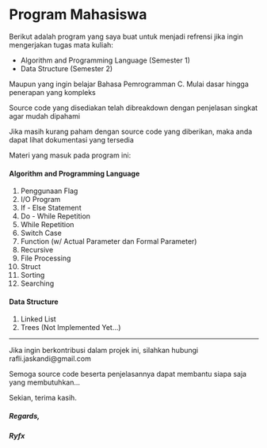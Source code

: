<h1>Program Mahasiswa</h1>

<p>Berikut adalah program yang saya buat untuk menjadi refrensi jika ingin mengerjakan tugas mata kuliah:</p>

<ul>
    <li>Algorithm and Programming Language (Semester 1)</li>
    <li>Data Structure (Semester 2)</li>
</ul>

<p>Maupun yang ingin belajar Bahasa Pemrogramman C. Mulai dasar hingga penerapan yang kompleks</p>

<p>Source code yang disediakan telah dibreakdown dengan penjelasan singkat agar mudah dipahami</p>

<p>Jika masih kurang paham dengan source code yang diberikan, maka anda dapat lihat dokumentasi yang tersedia</p>

<p>Materi yang masuk pada program ini:</p>

<h4>Algorithm and Programming Language</h4>

<ol>
    <li>Penggunaan Flag</li>
    <li>I/O Program</li>
    <li>If - Else Statement</li>
    <li>Do - While Repetition</li>
    <li>While Repetition</li>
    <li>Switch Case</li>
    <li>Function (w/ Actual Parameter dan Formal Parameter)</li>
    <li>Recursive</li>
    <li>File Processing</li>
    <li>Struct</li>
    <li>Sorting</li>
    <li>Searching</li>
</ol>

<h4>Data Structure</h4>

<ol>
    <li>Linked List</li>
    <li>Trees (Not Implemented Yet...)</li>
</ol>

<hr>

<p>Jika ingin berkontribusi dalam projek ini, silahkan hubungi rafli.jaskandi@gmail.com</p>

<p>Semoga source code beserta penjelasannya dapat membantu siapa saja yang membutuhkan...</p>

<p>Sekian, terima kasih.</p>

<h5>Regards, </h5>

<h5>Ryfx</h5>

